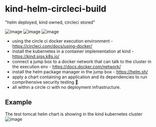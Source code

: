 # kind-helm-circleci-build
"helm deployed, kind owned, circleci stored"<br>

![image](https://user-images.githubusercontent.com/80027170/220209024-6570349f-105b-4765-b5c4-f66433321876.png) ![image](https://user-images.githubusercontent.com/80027170/220208870-fa4ca514-7500-4851-98c7-cb4a64c86692.png) ![image](https://user-images.githubusercontent.com/80027170/220208963-57382237-f168-4ef3-ba43-55ea2660f423.png) 



- using the circle ci docker execution environment - https://circleci.com/docs/using-docker/ <br>
- install the kubernetes in a container implementation at kind - https://kind.sigs.k8s.io/<br>
- connect a jump box to a docker network that can talk to the cluster in the execution env - https://docs.docker.com/network/<br>
- install the helm package manager in the jump box - https://helm.sh/<br>
- apply  a chart containing an application and its dependencies to run comprihensive security testing 🎉 <br>
- all within a circle ci with no deployment infrastructure. 


## Example
The test tomcat helm chart is showing in the kind kubernetes cluster
![image](https://user-images.githubusercontent.com/80027170/220771053-0a63d25c-384e-41fb-b9c3-21602fd54fbc.png)
